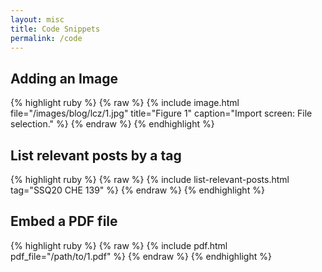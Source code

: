 ```yaml
---
layout: misc
title: Code Snippets
permalink: /code
---
```


## Adding an Image

{% highlight ruby %}
{% raw %}
{% include image.html 
   file="/images/blog/lcz/1.jpg"
   title="Figure 1"
   caption="Import screen: File selection." %}
{% endraw %}
{% endhighlight %}

## List relevant posts by a tag

{% highlight ruby %}
{% raw %}
{% include list-relevant-posts.html tag="SSQ20 CHE 139" %}
{% endraw %}
{% endhighlight %}

## Embed a PDF file

{% highlight ruby %}
{% raw %}
{% include pdf.html pdf_file="/path/to/1.pdf" %}
{% endraw %}
{% endhighlight %}
